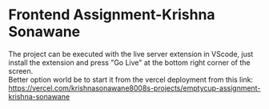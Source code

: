 <h1>Frontend Assignment-Krishna Sonawane</h1>

The project can be executed with the live server extension in VScode, just install the extension and press "Go Live" at the bottom right corner of the screen.
<br>
Better option world be to start it from the vercel deployment from this link:
<br>
https://vercel.com/krishnasonawane8008s-projects/emptycup-assignment-krishna-sonawane

